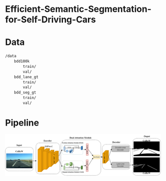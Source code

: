 # Efficient-Semantic-Segmentation-for-Self-Driving-Cars

# Data

```bash
/data
    bdd100k
        train/
        val/
    bdd_lane_gt
        train/
        val/
    bdd_seg_gt
        train/
        val/
```
# Pipeline

<div align=center>
<img src='image\arch.png' width='600'>
</div>
